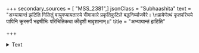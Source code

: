 +++
secondary_sources = [ "MSS_2381",]
jsonClass = "Subhaashita"
text = "अभ्यायान्तं झटिति गिलितुं वायुमप्यायतास्ये भीमाकारे प्रकृतिकुटिले बद्धनिर्व्याजवैरे।  \nप्रायेणेत्थं कृतपरिचये पापिनि क्रूरसर्पे भद्रश्रीभिः परिचितिकथा कीदृशी मादृशानाम्॥"
title = "अभ्यायान्तं झटिति"

+++

<details><summary>Text</summary>

अभ्यायान्तं झटिति गिलितुं वायुमप्यायतास्ये भीमाकारे प्रकृतिकुटिले बद्धनिर्व्याजवैरे।  
प्रायेणेत्थं कृतपरिचये पापिनि क्रूरसर्पे भद्रश्रीभिः परिचितिकथा कीदृशी मादृशानाम्॥
</details>
